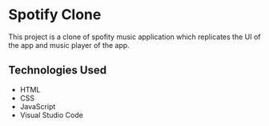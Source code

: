 # Spotify Clone

This project is a clone of spofity music application which replicates the UI of the app and music player of the app.

## Technologies Used
- HTML
- CSS
- JavaScript
- Visual Studio Code

